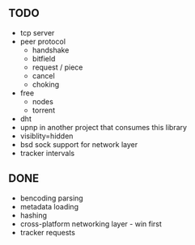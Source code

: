 ## TODO

* tcp server
* peer protocol
  * handshake
  * bitfield
  * request / piece
  * cancel
  * choking
* free
  * nodes
  * torrent
* dht
* upnp in another project that consumes this library
* visiblity=hidden
* bsd sock support for network layer
* tracker intervals

## DONE

* bencoding parsing
* metadata loading
* hashing
* cross-platform networking layer - win first
* tracker requests